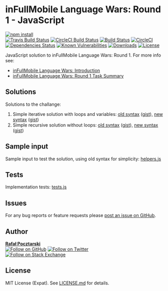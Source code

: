 inFullMobile Language Wars: Round 1 - JavaScript
================================================
[![npm install][install-img]][npm-url]
<br>
[![Travis Build Status][travis-shield]][travis-url]
[![CircleCI Build Status][circle-shield]][circle-url]
[![Build Status][travis-img]][travis-url]
[![CircleCI][circle-img]][circle-url]
[![Dependencies Status][david-img]][david-url]
[![Known Vulnerabilities][snyk-img]][snyk-url]
[![Downloads][downloads-img]][stats-url]
[![License][license-img]][license-url]

JavaScript solution to inFullMobile Language Wars: Round 1. For more info see:

* [inFullMobile Language Wars: Introduction](https://blog.infullmobile.com/language-wars-introduction-8ea0598e897)
* [inFullMobile Language Wars: Round 1 Task Summary](https://gist.github.com/rsp/4255663f8c5a5e58bc9818a6174fe28f)

Solutions
---------
Solutions to the challange:

1. Simple iterative solution with loops and variables:
[old syntax](solution-1-old.js) ([gist][solution-1-old-gist]),
[new syntax](solution-1-new.js) ([gist][solution-1-new-gist])
2. Simple recursive solution without loops:
[old syntax](solution-2-old.js) ([gist][solution-2-old-gist]),
[new syntax](solution-2-new.js) ([gist][solution-2-new-gist])

Sample input
------------
Sample input to test the solution, using old syntax for simplicity: [helpers.js](helpers.js)

Tests
-----
Implementation tests: [tests.js](tests/tests.js)

Issues
------
For any bug reports or feature requests please
[post an issue on GitHub][issues-url].

Author
------
[**Rafał Pocztarski**](https://pocztarski.com/)
<br/>
[![Follow on GitHub][github-follow-img]][github-follow-url]
[![Follow on Twitter][twitter-follow-img]][twitter-follow-url]
<br/>
[![Follow on Stack Exchange][stackexchange-img]][stackoverflow-url]

License
-------
MIT License (Expat). See [LICENSE.md](LICENSE.md) for details.

[npm-url]: https://www.npmjs.com/package/ifm-lw-r1-js
[github-url]: https://github.com/rsp/ifm-lw-r1-js
[readme-url]: https://github.com/rsp/ifm-lw-r1-js#readme
[issues-url]: https://github.com/rsp/ifm-lw-r1-js/issues
[license-url]: https://github.com/rsp/ifm-lw-r1-js/blob/master/LICENSE.md
[travis-url]: https://travis-ci.org/rsp/ifm-lw-r1-js
[travis-img]: https://travis-ci.org/rsp/ifm-lw-r1-js.svg?branch=master
[travis-shield]: https://img.shields.io/travis/rsp/ifm-lw-r1-js.svg?label=Travis+CI
[circle-url]: https://circleci.com/gh/rsp/ifm-lw-r1-js
[circle-img]: https://circleci.com/gh/rsp/ifm-lw-r1-js.svg?style=svg&circle-token=297eb2043562377c18aa17ecb8fa7286be8bf229
[circle-shield]: https://img.shields.io/circleci/project/github/rsp/ifm-lw-r1-js.svg?label=Circle+CI
[snyk-url]: https://snyk.io/test/github/rsp/ifm-lw-r1-js
[snyk-img]: https://snyk.io/test/github/rsp/ifm-lw-r1-js/badge.svg
[david-url]: https://david-dm.org/rsp/ifm-lw-r1-js
[david-img]: https://david-dm.org/rsp/ifm-lw-r1-js/status.svg
[install-img]: https://nodei.co/npm/ifm-lw-r1-js.png?compact=true
[downloads-img]: https://img.shields.io/npm/dt/ifm-lw-r1-js.svg
[license-img]: https://img.shields.io/npm/l/ifm-lw-r1-js.svg
[stats-url]: http://npm-stat.com/charts.html?package=ifm-lw-r1-js
[github-follow-url]: https://github.com/rsp
[github-follow-img]: https://img.shields.io/github/followers/rsp.svg?style=social&label=Follow
[twitter-follow-url]: https://twitter.com/intent/follow?screen_name=pocztarski
[twitter-follow-img]: https://img.shields.io/twitter/follow/pocztarski.svg?style=social&label=Follow
[stackoverflow-url]: https://stackoverflow.com/users/613198/rsp
[stackexchange-url]: https://stackexchange.com/users/303952/rsp
[stackexchange-img]: https://stackexchange.com/users/flair/303952.png
[solution-1-old-gist]: https://gist.github.com/rsp/40f69fb7cb0b96124fcb02459ce66472
[solution-1-new-gist]: https://gist.github.com/rsp/37e0b859bde229c22f9016d48685ff70
[solution-2-old-gist]: https://gist.github.com/rsp/c1607c8a9f489faa136c81b578428048
[solution-2-new-gist]: https://gist.github.com/rsp/17d69b2104be486f69a225fdcaca7869

